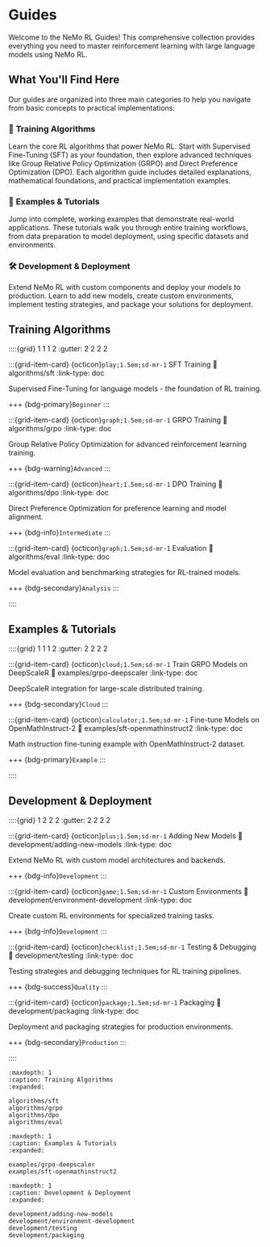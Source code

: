# Guides

Welcome to the NeMo RL Guides! This comprehensive collection provides everything you need to master reinforcement learning with large language models using NeMo RL.

## What You'll Find Here

Our guides are organized into three main categories to help you navigate from basic concepts to practical implementations:

### 🎯 **Training Algorithms** 
Learn the core RL algorithms that power NeMo RL. Start with Supervised Fine-Tuning (SFT) as your foundation, then explore advanced techniques like Group Relative Policy Optimization (GRPO) and Direct Preference Optimization (DPO). Each algorithm guide includes detailed explanations, mathematical foundations, and practical implementation examples.

### 🚀 **Examples & Tutorials**
Jump into complete, working examples that demonstrate real-world applications. These tutorials walk you through entire training workflows, from data preparation to model deployment, using specific datasets and environments.

### 🛠️ **Development & Deployment**
Extend NeMo RL with custom components and deploy your models to production. Learn to add new models, create custom environments, implement testing strategies, and package your solutions for deployment.

## Training Algorithms

::::{grid} 1 1 1 2
:gutter: 2 2 2 2

:::{grid-item-card} {octicon}`play;1.5em;sd-mr-1` SFT Training
:link: algorithms/sft
:link-type: doc

Supervised Fine-Tuning for language models - the foundation of RL training.

+++
{bdg-primary}`Beginner`
:::

:::{grid-item-card} {octicon}`graph;1.5em;sd-mr-1` GRPO Training
:link: algorithms/grpo
:link-type: doc

Group Relative Policy Optimization for advanced reinforcement learning training.

+++
{bdg-warning}`Advanced`
:::

:::{grid-item-card} {octicon}`heart;1.5em;sd-mr-1` DPO Training
:link: algorithms/dpo
:link-type: doc

Direct Preference Optimization for preference learning and model alignment.

+++
{bdg-info}`Intermediate`
:::

:::{grid-item-card} {octicon}`graph;1.5em;sd-mr-1` Evaluation
:link: algorithms/eval
:link-type: doc

Model evaluation and benchmarking strategies for RL-trained models.

+++
{bdg-secondary}`Analysis`
:::

::::

## Examples & Tutorials

::::{grid} 1 1 1 2
:gutter: 2 2 2 2

:::{grid-item-card} {octicon}`cloud;1.5em;sd-mr-1` Train GRPO Models on DeepScaleR
:link: examples/grpo-deepscaler
:link-type: doc

DeepScaleR integration for large-scale distributed training.

+++
{bdg-secondary}`Cloud`
:::

:::{grid-item-card} {octicon}`calculator;1.5em;sd-mr-1` Fine-tune Models on OpenMathInstruct-2
:link: examples/sft-openmathinstruct2
:link-type: doc

Math instruction fine-tuning example with OpenMathInstruct-2 dataset.

+++
{bdg-primary}`Example`
:::

::::

## Development & Deployment

::::{grid} 1 2 2 2
:gutter: 2 2 2 2

:::{grid-item-card} {octicon}`plus;1.5em;sd-mr-1` Adding New Models
:link: development/adding-new-models
:link-type: doc

Extend NeMo RL with custom model architectures and backends.

+++
{bdg-info}`Development`
:::

:::{grid-item-card} {octicon}`game;1.5em;sd-mr-1` Custom Environments
:link: development/environment-development
:link-type: doc

Create custom RL environments for specialized training tasks.

+++
{bdg-info}`Development`
:::

:::{grid-item-card} {octicon}`checklist;1.5em;sd-mr-1` Testing & Debugging
:link: development/testing
:link-type: doc

Testing strategies and debugging techniques for RL training pipelines.

+++
{bdg-success}`Quality`
:::

:::{grid-item-card} {octicon}`package;1.5em;sd-mr-1` Packaging
:link: development/packaging
:link-type: doc

Deployment and packaging strategies for production environments.

+++
{bdg-secondary}`Production`
:::

::::

```{toctree}
:maxdepth: 1
:caption: Training Algorithms
:expanded:

algorithms/sft
algorithms/grpo
algorithms/dpo
algorithms/eval
```

```{toctree}
:maxdepth: 1
:caption: Examples & Tutorials
:expanded:

examples/grpo-deepscaler
examples/sft-openmathinstruct2
```

```{toctree}
:maxdepth: 1
:caption: Development & Deployment
:expanded:

development/adding-new-models
development/environment-development
development/testing
development/packaging
```
